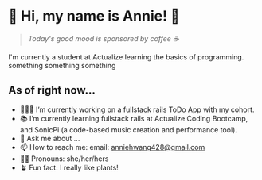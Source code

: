 # 🌱 Hi, my name is Annie! 🌱
> *Today's good mood is sponsored by coffee ☕️*

I'm currently a student at Actualize learning the basics of programming. something something something


As of right now...
---
- 👩🏻‍💻 I’m currently working on a fullstack rails ToDo App with my cohort. 
- 📚 I’m currently learning fullstack rails at Actualize Coding Bootcamp, and SonicPi (a code-based music creation and performance tool).
- 💬 Ask me about ...
- 📫 How to reach me: email: anniehwang428@gmail.com
- 💅🏻 Pronouns: she/her/hers
- 🪴 Fun fact: I really like plants! 
